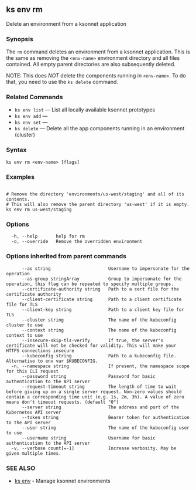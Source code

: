 ## ks env rm

Delete an environment from a ksonnet application

### Synopsis


The `rm` command deletes an environment from a ksonnet application. This is
the same as removing the `<env-name>` environment directory and all files
contained. All empty parent directories are also subsequently deleted.

NOTE: This does *NOT* delete the components running in `<env-name>`. To do that, you
need to use the `ks delete` command.

### Related Commands

* `ks env list` — List all locally available ksonnet prototypes
* `ks env add` — 
* `ks env set` — 
* `ks delete` — Delete all the app components running in an environment (cluster)

### Syntax


```
ks env rm <env-name> [flags]
```

### Examples

```

# Remove the directory 'environments/us-west/staging' and all of its contents.
# This will also remove the parent directory 'us-west' if it is empty.
ks env rm us-west/staging
```

### Options

```
  -h, --help       help for rm
  -o, --override   Remove the overridden environment
```

### Options inherited from parent commands

```
      --as string                      Username to impersonate for the operation
      --as-group stringArray           Group to impersonate for the operation, this flag can be repeated to specify multiple groups.
      --certificate-authority string   Path to a cert file for the certificate authority
      --client-certificate string      Path to a client certificate file for TLS
      --client-key string              Path to a client key file for TLS
      --cluster string                 The name of the kubeconfig cluster to use
      --context string                 The name of the kubeconfig context to use
      --insecure-skip-tls-verify       If true, the server's certificate will not be checked for validity. This will make your HTTPS connections insecure
      --kubeconfig string              Path to a kubeconfig file. Alternative to env var $KUBECONFIG.
  -n, --namespace string               If present, the namespace scope for this CLI request
      --password string                Password for basic authentication to the API server
      --request-timeout string         The length of time to wait before giving up on a single server request. Non-zero values should contain a corresponding time unit (e.g. 1s, 2m, 3h). A value of zero means don't timeout requests. (default "0")
      --server string                  The address and port of the Kubernetes API server
      --token string                   Bearer token for authentication to the API server
      --user string                    The name of the kubeconfig user to use
      --username string                Username for basic authentication to the API server
  -v, --verbose count[=-1]             Increase verbosity. May be given multiple times.
```

### SEE ALSO

* [ks env](ks_env.md)	 - Manage ksonnet environments

